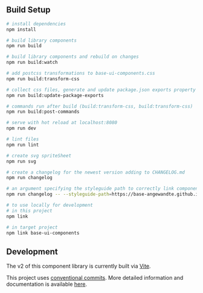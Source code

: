 ## Build Setup

``` bash
# install dependencies
npm install

# build library components
npm run build

# build library components and rebuild on changes
npm run build:watch

# add postcss transformations to base-ui-components.css
npm run build:transform-css

# collect css files, generate and update package.json exports property
npm run build:update-package-exports

# commands run after build (build:transform-css, build:transform-css)
npm run build:post-commands

# serve with hot reload at localhost:8080
npm run dev

# lint files
npm run lint

# create svg spriteSheet
npm run svg

# create a changelog for the newest version adding to CHANGELOG.md
npm run changelog

# an argument specifying the styleguide path to correctly link components may be specified like so
npm run changelog -- --styleguide-path=https://base-angewandte.github.io/base-ui-components/
```

```bash
# to use locally for development
# in this project
npm link

# in target project
npm link base-ui-components
```

## Development

The v2 of this component library is currently built via [Vite](https://vitejs.dev).

This project uses [conventional commits](https://www.conventionalcommits.org/en/v1.0.0/). More detailed information and documentation is
available [here](https://basedev.uni-ak.ac.at/documentation/base/dev_guide.html#commit-guidelines).
